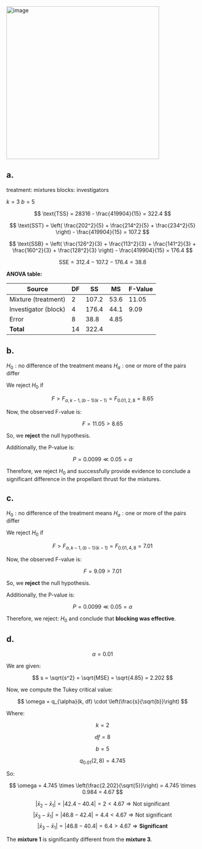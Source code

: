 <img width="400" alt="image" src="https://github.com/user-attachments/assets/509ef0a3-1804-4b33-a0e1-53c57f65f53e" />


## a.
treatment: mixtures
blocks: investigators

$k=3$
$b=5$

$$
\text{TSS} = 28316 - \frac{419904}{15} = 322.4
$$

$$
\text{SST} = \left( \frac{202^2}{5} + \frac{214^2}{5} + \frac{234^2}{5} \right) - \frac{419904}{15} = 107.2
$$

$$
\text{SSB} = \left( \frac{126^2}{3} + \frac{113^2}{3} + \frac{141^2}{3} + \frac{160^2}{3} + \frac{128^2}{3} \right) - \frac{419904}{15} = 176.4
$$

$$
\text{SSE} = 312.4 - 107.2 - 176.4 = 38.8
$$


**ANOVA table:**

| Source       | DF  | SS     | MS     | F-Value |
|--------------|-----|--------|--------|---------|
| Mixture (treatment)     | 2   | 107.2  | 53.6   | 11.05   |
| Investigator (block) | 4   | 176.4  | 44.1   | 9.09   |
| Error        | 8   | 38.8   | 4.85   |         |
| **Total**    | 14  | 322.4  |        |         |

## b.


$H_0: \text{no difference of the treatment means}$
$H_a: \text{one or more of the pairs differ}$

We reject $H_0$ if 

$$F > F_{\alpha, k-1, (b-1)(k-1)} = F_{0.01, 2, 8} = 8.65$$

Now, the observed F-value is:

$$
F = 11.05 > 8.65
$$

So, we **reject** the null hypothesis.

Additionally, the P-value is:

$$
P = 0.0099 \ll 0.05 = \alpha
$$

Therefore, we reject $H_0$ and successfully provide evidence to conclude a significant difference in the propellant thrust for the mixtures.


## c.

$H_0: \text{no difference of the treatment means}$
$H_a: \text{one or more of the pairs differ}$

We reject $H_0$ if 

$$F > F_{\alpha, k-1, (b-1)(k-1)} = F_{0.01, 4, 8} = 7.01$$


Now, the observed F-value is:

$$
F = 9.09 > 7.01
$$

So, we **reject** the null hypothesis.

Additionally, the P-value is:

$$
P = 0.0099 \ll 0.05 = \alpha
$$

Therefore, we reject: $H_0$ and conclude that **blocking was effective**.

## d.



$$
\alpha = 0.01
$$

We are given:

$$
s = \sqrt{s^2} = \sqrt{MSE} = \sqrt{4.85} = 2.202
$$

Now, we compute the Tukey critical value:

$$
\omega = q_{\alpha}(k, df) \cdot \left(\frac{s}{\sqrt{b}}\right)
$$

Where:

$$
k = 2
$$

$$
df = 8
$$

$$
b = 5
$$

$$
q_{0.01}(2, 8) = 4.745
$$

So:

$$
\omega = 4.745 \times \left(\frac{2.202}{\sqrt{5}}\right) = 4.745 \times 0.984 = 4.67
$$

$$
|\bar{x}_2 - \bar{x}_1| = |42.4 - 40.4| = 2 < 4.67 \Rightarrow \text{Not significant}
$$
$$
|\bar{x}_3 - \bar{x}_1| = |46.8 - 42.4| = 4.4 < 4.67 \Rightarrow \text{Not significant} 
$$
$$
|\bar{x}_3 - \bar{x}_1| = |46.8 - 40.4| = 6.4 > 4.67 \Rightarrow \textbf{Significant}
$$

The **mixture 1** is significantly different from the **mixture 3**.
